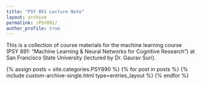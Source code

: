 ```yaml
---
title: "PSY 891 Lecture Note"
layout: archive
permalink: /PSY891/
author_profile: true
---
```


This is a collection of course materials for the machine learning course (PSY 891: “Machine Learning & Neural Networks for Cognitive Research”) at San Francisco State University (lectured by Dr. Gaurav Suri).

{% assign posts = site.categories.PSY890 %}
{% for post in posts %}
  {% include custom-archive-single.html type=entries_layout %}
{% endfor %}
